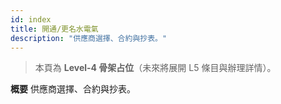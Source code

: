 ```yaml
---
id: index
title: 開通/更名水電氣
description: "供應商選擇、合約與抄表。"
---
```


> 本頁為 **Level-4 骨架占位**（未來將展開 L5 條目與辦理詳情）。

**概要**
供應商選擇、合約與抄表。
